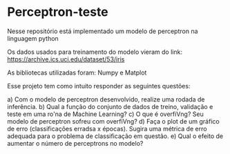 # Perceptron-teste

Nesse repositório está implementado um modelo de perceptron na linguagem python

Os dados usados para treinamento do modelo vieram do link: https://archive.ics.uci.edu/dataset/53/iris

As bibliotecas utilizadas foram: Numpy e Matplot

Esse projeto tem como intuito responder as seguintes questões:

a) Com o modelo de perceptron desenvolvido, realize uma rodada de inferência.
b) Qual a função do conjunto de dados de treino, validação e teste em uma ro'na de Machine Learning?
c) O que é overfiVng? Seu modelo de perceptron sofreu com overfiVng?
d) Faça o plot de um gráfico de erro (classificações erradsa x épocas). Sugira uma métrica 
de erro adequada para o problema de classificação em questão.
e) Qual o efeito de aumentar o número de perceptrons no modelo?
